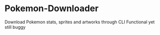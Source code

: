 # Pokemon-Downloader
Download Pokemon stats, sprites and artworks through CLI
Functional yet still buggy

